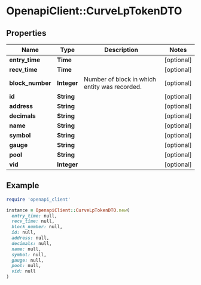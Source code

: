 # OpenapiClient::CurveLpTokenDTO

## Properties

| Name | Type | Description | Notes |
| ---- | ---- | ----------- | ----- |
| **entry_time** | **Time** |  | [optional] |
| **recv_time** | **Time** |  | [optional] |
| **block_number** | **Integer** | Number of block in which entity was recorded. | [optional] |
| **id** | **String** |  | [optional] |
| **address** | **String** |  | [optional] |
| **decimals** | **String** |  | [optional] |
| **name** | **String** |  | [optional] |
| **symbol** | **String** |  | [optional] |
| **gauge** | **String** |  | [optional] |
| **pool** | **String** |  | [optional] |
| **vid** | **Integer** |  | [optional] |

## Example

```ruby
require 'openapi_client'

instance = OpenapiClient::CurveLpTokenDTO.new(
  entry_time: null,
  recv_time: null,
  block_number: null,
  id: null,
  address: null,
  decimals: null,
  name: null,
  symbol: null,
  gauge: null,
  pool: null,
  vid: null
)
```

